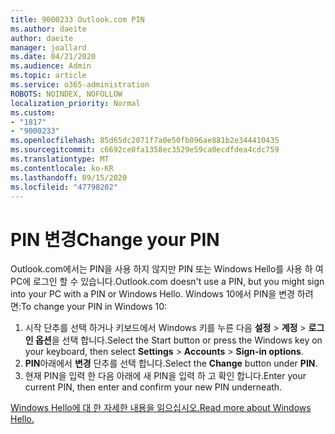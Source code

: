 ```yaml
---
title: 9000233 Outlook.com PIN
ms.author: daeite
author: daeite
manager: joallard
ms.date: 04/21/2020
ms.audience: Admin
ms.topic: article
ms.service: o365-administration
ROBOTS: NOINDEX, NOFOLLOW
localization_priority: Normal
ms.custom:
- "1817"
- "9000233"
ms.openlocfilehash: 85d65dc2071f7a0e50fb096ae881b2e344410435
ms.sourcegitcommit: c6692ce0fa1358ec3529e59ca0ecdfdea4cdc759
ms.translationtype: MT
ms.contentlocale: ko-KR
ms.lasthandoff: 09/15/2020
ms.locfileid: "47798202"
---
```

# <a name="change-your-pin"></a><span data-ttu-id="158bd-102">PIN 변경</span><span class="sxs-lookup"><span data-stu-id="158bd-102">Change your PIN</span></span>

<span data-ttu-id="158bd-103">Outlook.com에서는 PIN을 사용 하지 않지만 PIN 또는 Windows Hello를 사용 하 여 PC에 로그인 할 수 있습니다.</span><span class="sxs-lookup"><span data-stu-id="158bd-103">Outlook.com doesn't use a PIN, but you might sign into your PC with a PIN or Windows Hello.</span></span> <span data-ttu-id="158bd-104">Windows 10에서 PIN을 변경 하려면:</span><span class="sxs-lookup"><span data-stu-id="158bd-104">To change your PIN in Windows 10:</span></span>

1. <span data-ttu-id="158bd-105">시작 단추를 선택 하거나 키보드에서 Windows 키를 누른 다음 **설정**  >  **계정**  >  **로그인 옵션**을 선택 합니다.</span><span class="sxs-lookup"><span data-stu-id="158bd-105">Select the Start button or press the Windows key on your keyboard, then select **Settings** > **Accounts** > **Sign-in options**.</span></span>
2. <span data-ttu-id="158bd-106">**PIN**아래에서 **변경** 단추를 선택 합니다.</span><span class="sxs-lookup"><span data-stu-id="158bd-106">Select the **Change** button under **PIN**.</span></span>
3. <span data-ttu-id="158bd-107">현재 PIN을 입력 한 다음 아래에 새 PIN을 입력 하 고 확인 합니다.</span><span class="sxs-lookup"><span data-stu-id="158bd-107">Enter your current PIN, then enter and confirm your new PIN underneath.</span></span>

[<span data-ttu-id="158bd-108">Windows Hello에 대 한 자세한 내용을 읽으십시오.</span><span class="sxs-lookup"><span data-stu-id="158bd-108">Read more about Windows Hello.</span></span>](https://support.microsoft.com/help/17215/)